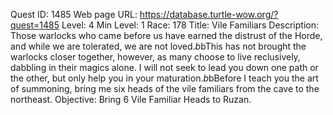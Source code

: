 Quest ID: 1485
Web page URL: https://database.turtle-wow.org/?quest=1485
Level: 4
Min Level: 1
Race: 178
Title: Vile Familiars
Description: Those warlocks who came before us have earned the distrust of the Horde, and while we are tolerated, we are not loved.$b$bThis has not brought the warlocks closer together, however, as many choose to live reclusively, dabbling in their magics alone. I will not seek to lead you down one path or the other, but only help you in your maturation.$b$bBefore I teach you the art of summoning, bring me six heads of the vile familiars from the cave to the northeast.
Objective: Bring 6 Vile Familiar Heads to Ruzan.
